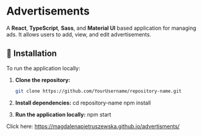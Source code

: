 
# Advertisements

A **React**, **TypeScript**, **Sass**, and **Material UI** based application for managing ads. It allows users to add, view, and edit advertisements.

## 🚀 Installation

To run the application locally:

1. **Clone the repository:**
   ```bash
   git clone https://github.com/YourUsername/repository-name.git

2. **Install dependencies:**
   cd repository-name
   npm install
   
3. **Run the application locally:**
   npm start


Click here: https://magdalenapietruszewska.github.io/advertisments/


   
